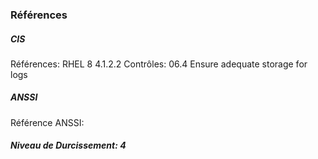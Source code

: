 ### Références

##### CIS
Références: RHEL 8 4.1.2.2
Contrôles: 06.4 Ensure adequate storage for logs

##### ANSSI
Référence ANSSI:

##### Niveau de Durcissement: 4
